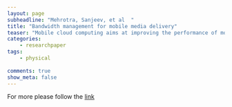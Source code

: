 ```yaml
---
layout: page
subheadline: "Mehrotra, Sanjeev, et al  "
title: "Bandwidth management for mobile media delivery"
teaser: "Mobile cloud computing aims at improving the performance of mobile applications and to enhance the resource utilization of service providers. In this paper, we consider a mobile cloud computing environment in which the service providers can form a coalition to create a resource pool to support the mobile applications. First, an admission control mechanism is used to provide services of mobile applications to the users given the available long-term reserved resources in a pool. An optimization formulation is introduced to obtain the optimal decision of admission control. Then, for a given coalition of service providers, the revenue obtained from utilizing the resource pool has to be shared among the service providers. A coalitional game model is developed for sharing the revenue. In addition, since the service providers can decide on short-term capacity expansion of the resource pool, a game model is introduced to obtain the optimal strategies of service providers on capacity expansion such that their profits are maximized."
categories:
    - researchpaper  
tags:
    - physical
      
comments: true
show_meta: false
---
```



For more please follow the [link](http://ieeexplore.ieee.org/xpls/abs_all.jsp?arnumber=6503393)